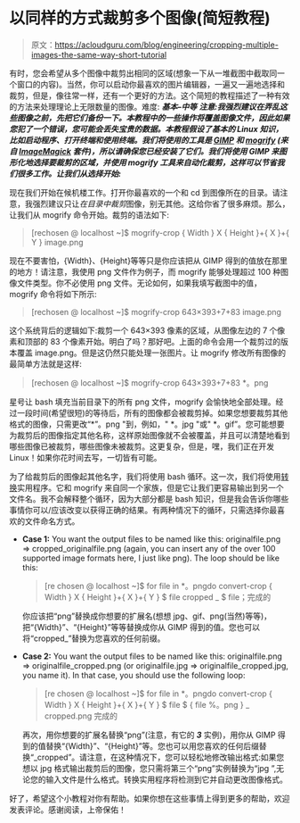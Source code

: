 # 以同样的方式裁剪多个图像(简短教程)

> 原文：<https://acloudguru.com/blog/engineering/cropping-multiple-images-the-same-way-short-tutorial>

有时，您会希望从多个图像中裁剪出相同的区域(想象一下从一堆截图中截取同一个窗口的内容)。当然，你可以启动你最喜欢的图片编辑器，一遍又一遍地选择和裁剪，但是，像往常一样，还有一个更好的方法。这个简短的教程描述了一种有效的方法来处理理论上无限数量的图像。难度: ***基本–中等*** ***注意:我强烈建议在弄乱这些图像之前，先把它们备份一下。本教程中的一些操作将覆盖图像文件，因此如果您犯了一个错误，您可能会丢失宝贵的数据。本教程假设了基本的 Linux 知识，比如启动程序、打开终端和使用终端。我们将使用的工具是 [<acronym title="GNU Image Manipulation Program">GIMP</acronym>](https://www.gimp.org/) 和 [mogrify](https://www.imagemagick.org/script/mogrify.php "Go") (来自 [ImageMagick](https://www.imagemagick.org/ "Go") 套件)，所以请确保您已经安装了它们。我们将使用 GIMP 来图形化地选择要裁剪的区域，并使用 mogrify 工具来自动化裁剪，这样可以节省我们很多工作。让我们从选择开始:***

现在我们开始在候机楼工作。打开你最喜欢的一个和 cd 到图像所在的目录。请注意，我强烈建议只让*在目录中裁剪*图像，别无其他。这给你省了很多麻烦。那么，让我们从 mogrify 命令开始。裁剪的语法如下:

> [rechosen @ localhost ~]$ mogrify-crop { Width } X { Height }+{ X }+{ Y } image.png

现在不要害怕，{Width}、{Height}等等只是你应该把从 GIMP 得到的值放在那里的地方！请注意，我使用 png 文件作为例子，而 mogrify 能够处理超过 100 种图像文件类型。你不必使用 png 文件。无论如何，如果我填写截图中的值，mogrify 命令将如下所示:

> [rechosen @ localhost ~]$ mogrify-crop 643×393+7+83 image.png

这个系统背后的逻辑如下:裁剪一个 643×393 像素的区域，从图像左边的 7 个像素和顶部的 83 个像素开始。明白了吗？那好吧。上面的命令会用一个裁剪过的版本覆盖 image.png。但是这仍然只能处理一张图片。让 mogrify 修改所有图像的最简单方法就是这样:

> [rechosen @ localhost ~]$ mogrify-crop 643×393+7+83 *。png

星号让 bash 填充当前目录下的所有 png 文件，mogrify 会愉快地全部处理。经过一段时间(希望很短)的等待后，所有的图像都会被裁剪掉。如果您想要裁剪其他格式的图像，只需更改“*”。png "到，例如，" *。jpg "或" *。gif”。您可能想要为裁剪后的图像指定其他名称，这样原始图像就不会被覆盖，并且可以清楚地看到哪些图像已被裁剪，哪些图像未被裁剪。这更复杂，但是，嘿，我们正在开发 Linux！如果你花时间去写，一切皆有可能。

为了给裁剪后的图像起其他名字，我们将使用 bash 循环。这一次，我们将使用[转换](https://www.imagemagick.org/script/convert.php "Go")实用程序。它和 mogrify 来自同一个家族，但是它让我们更容易输出到另一个文件名。我不会解释整个循环，因为大部分都是 bash 知识，但是我会告诉你哪些事情你可以/应该改变以获得正确的结果。有两种情况下的循环，只需选择你最喜欢的文件命名方式。

*   **Case 1:** You want the output files to be named like this: originalfile.png => cropped_originalfile.png (again, you can insert any of the over 100 supported image formats here, I just like png). The loop should be like this:

    > [re chosen @ localhost ~]$ for file in *。pngdo convert-crop { Width } X { Height }+{ X }+{ Y } $ file cropped _ $ file；完成的

    你应该把“png”替换成你想要的扩展名(想想 jpg、gif、png(当然)等等)，把“{Width}”、“{Height}”等等替换成你从 GIMP 得到的值。您也可以将“cropped_”替换为您喜欢的任何前缀。

*   **Case 2:** You want the output files to be named like this: originalfile.png => originalfile_cropped.png (or originalfile.jpg => originalfile_cropped.jpg, you name it). In that case, you should use the following loop:

    > [re chosen @ localhost ~]$ for file in *。pngdo convert-crop { Width } X { Height }+{ X }+{ Y } $ file $ { file %。png } _ cropped.png 完成的

    再次，用你想要的扩展名替换“png”(注意，有它的 ***3*** 实例)，用你从 GIMP 得到的值替换“{Width}”、“{Height}”等。您也可以用您喜欢的任何后缀替换“_cropped”。请注意，在这种情况下，您可以轻松地修改输出格式:如果您想以 jpg 格式输出裁剪后的图像，您只需将第三个“png”实例替换为“jpg ”,无论您的输入文件是什么格式。转换实用程序将检测到它并自动更改图像格式。

好了，希望这个小教程对你有帮助。如果你想在这些事情上得到更多的帮助，欢迎发表评论。感谢阅读，上帝保佑！